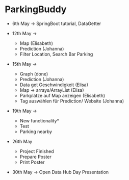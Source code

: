 # ParkingBuddy

- 6th May -> SpringBoot tutorial, DataGetter

- 12th May -> 
  - Map (Elisabeth)
  - Prediction (Johanna)
  - Filter Location, Search Bar Parking

- 15th May ->
  - Graph (done)
  - Prediction (Johanna)
  - Data get Geschwindigkeit (Elisa)
  - Map -> arrays/ArrayList (Elisa)
  - Parkplätze auf Map anzeigen (Elisabeth)
  - Tag auswählen für Prediction/ Website (Johanna)

- 19th May ->
  - New functionality*
  - Test
  - Parking nearby 

- 26th May
  - Project Finished
  - Prepare Poster
  - Print Poster



- 30th May -> Open Data Hub Day Presentation
